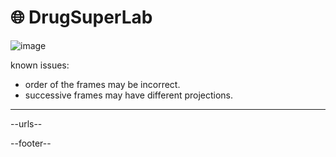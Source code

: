 # 🌐 DrugSuperLab

![image](https://github.com/kamangir/assets/blob/main/blue-geo/DrugSuperLab.png?raw=true)

known issues:
- order of the frames may be incorrect.
- successive frames may have different projections.

---

--urls--

--footer--